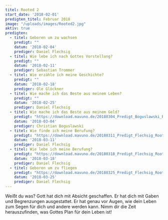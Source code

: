 ```yaml
---
titel: Rooted 2
start_date: '2018-02-01'
predigten_titel: Februar 2018
image: "/uploads/images/Rooted2.jpg"
aktiv: true
predigten:
  - titel: Geboren um zu wachsen
    predigt: ""
    datum: '2018-02-04'
    prediger: Daniel Flechsig
  - titel: Wie lebe ich nach Gottes Vorstellung?
    predigt: ""
    datum: '2018-02-11'
    prediger: Sebastian Trommer
  - titel: Wie erzähle ich meine Geschichte?
    predigt: ""
    datum: '2018-02-18'
    prediger: Ole Glöckner
  - titel: Wie mache ich das Beste aus meinem Leben?
    predigt: ""
    datum: '2018-02-25'
    prediger: Daniel Flechsig
  - titel: Wie mache ich das Beste aus meinem Geld?
    predigt: "https://download.mavuno.de/20180304_Predigt_Boguslawski_RootedII_05.mp3"
    datum: '2018-03-04'
    prediger: Christian Boguslawski
  - titel: Wie finde ich meine Berufung?
    predigt: "https://download.mavuno.de/20180311_Predigt_Flechsig_RootedII_06.mp3"
    datum: '2018-03-11'
    prediger: Daniel Flechsig
  - titel: Wie lebe ich meine Berufung?
    predigt: "https://download.mavuno.de/20180318_Predigt_Flechsig_RootedII_07.mp3"
    datum: '2018-03-18'
    prediger: Daniel Flechsig
  - titel: Geboren um zu fliegen
    predigt: "https://download.mavuno.de/20180325_Predigt_Flechsig_RootedII_08.mp3"
    datum: '2018-03-25'
    prediger: Daniel Flechsig
---
```


Weißt du was? Gott hat dich mit Absicht geschaffen. Er hat dich mit Gaben und Begrenzungen ausgestattet. Er hat genau vor Augen, wie dein Leben zum Segen für dich und andere werden kann. Nimm dir die Zeit herauszufinden, was Gottes Plan für dein Leben ist!
